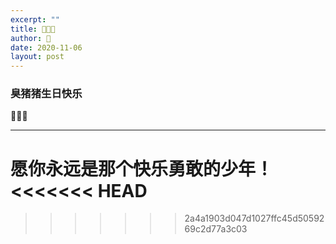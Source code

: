 ```yaml
---
excerpt: ""
title: 🐒🎂🐷
author: 🐒
date: 2020-11-06
layout: post
---
```

### 臭猪猪生日快乐

🐒🎂🐷

---

愿你永远是那个快乐勇敢的少年！
<<<<<<< HEAD
=======

>>>>>>> 2a4a1903d047d1027ffc45d5059269c2d77a3c03
